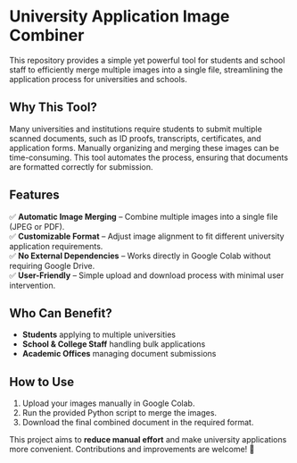 
# **University Application Image Combiner**  

This repository provides a simple yet powerful tool for students and school staff to efficiently merge multiple images into a single file, streamlining the application process for universities and schools.  

## **Why This Tool?**  
Many universities and institutions require students to submit multiple scanned documents, such as ID proofs, transcripts, certificates, and application forms. Manually organizing and merging these images can be time-consuming. This tool automates the process, ensuring that documents are formatted correctly for submission.  

## **Features**  
✅ **Automatic Image Merging** – Combine multiple images into a single file (JPEG or PDF).  
✅ **Customizable Format** – Adjust image alignment to fit different university application requirements.  
✅ **No External Dependencies** – Works directly in Google Colab without requiring Google Drive.  
✅ **User-Friendly** – Simple upload and download process with minimal user intervention.  

## **Who Can Benefit?**  
- **Students** applying to multiple universities  
- **School & College Staff** handling bulk applications  
- **Academic Offices** managing document submissions  

## **How to Use**  
1. Upload your images manually in Google Colab.  
2. Run the provided Python script to merge the images.  
3. Download the final combined document in the required format.  

This project aims to **reduce manual effort** and make university applications more convenient. Contributions and improvements are welcome! 🚀  
